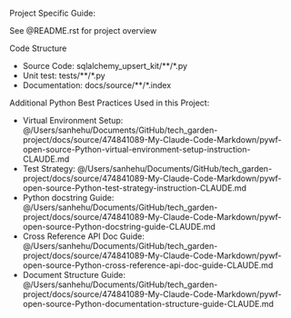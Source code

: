 Project Specific Guide:

See @README.rst for project overview

Code Structure

- Source Code: sqlalchemy_upsert_kit/**/*.py
- Unit test: tests/**/*.py
- Documentation: docs/source/**/*.index

Additional Python Best Practices Used in this Project:

- Virtual Environment Setup: @/Users/sanhehu/Documents/GitHub/tech_garden-project/docs/source/474841089-My-Claude-Code-Markdown/pywf-open-source-Python-virtual-environment-setup-instruction-CLAUDE.md
- Test Strategy: @/Users/sanhehu/Documents/GitHub/tech_garden-project/docs/source/474841089-My-Claude-Code-Markdown/pywf-open-source-Python-test-strategy-instruction-CLAUDE.md
- Python docstring Guide: @/Users/sanhehu/Documents/GitHub/tech_garden-project/docs/source/474841089-My-Claude-Code-Markdown/pywf-open-source-Python-docstring-guide-CLAUDE.md
- Cross Reference API Doc Guide: @/Users/sanhehu/Documents/GitHub/tech_garden-project/docs/source/474841089-My-Claude-Code-Markdown/pywf-open-source-Python-cross-reference-api-doc-guide-CLAUDE.md
- Document Structure Guide: @/Users/sanhehu/Documents/GitHub/tech_garden-project/docs/source/474841089-My-Claude-Code-Markdown/pywf-open-source-Python-documentation-structure-guide-CLAUDE.md
